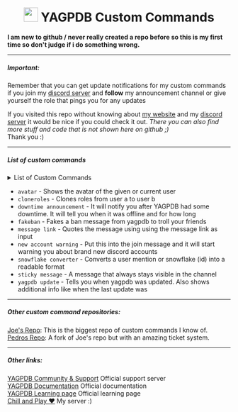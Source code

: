 #
<h1 align="center"><img src="https://yagpdb.xyz/static/img/logo_y.png" height=32px width=32px></img>&nbspYAGPDB Custom Commands</h1>

**I am new to github / never really created a repo before so this is my first time so don't judge if i do something wrong.**

---
##### Important:
Remember that you can get update notifications for my custom commands if you join my [discord server](/https://discord.gg/GRns3f) and __follow__ my announcement channel or give yourself the role that pings you for any updates  
  
If you visited this repo without knowing about [my website](https://www.thehdcraftergaming.tk/yagpdb) and my [discord server](/https://discord.gg/GRns3f) it would be nice if you could check it out. *There you can also find more stuff and code that is not shown here on github ;)*  
Thank you :)  

--- 
##### List of custom commands
<details>
<summary>List of Custom Commands</summary>

- [Database manupulation](https://github.com/TheHDCrafter/yagpdb-cc/tree/master/Crafter's%20db%20shit)
	- [Basic](https://github.com/TheHDCrafter/yagpdb-cc/tree/master/Crafter's%20db%20shit/basic)
		- `dball` - Shows all entries
		- `dbdel` - Deletes an entry
		- `dbget` - Gets an entry
		- `dbkey` - Shows all entries from a specified key
		- `dbset` - Sets the value of an entry
		- `dbuser` - Shows all entries from a specified user
	- [Map](https://github.com/TheHDCrafter/yagpdb-cc/tree/master/Crafter's%20db%20shit/map)
		- `dballmap` - 
		- `dbdelmap` - 
		- `dbgetmap` - 
		- `dbsetmap` - 
	- [Reset](https://github.com/TheHDCrafter/yagpdb-cc/tree/master/Crafter's%20db%20shit/reset)
		- `dbresetall` - Resets the entire database on the server
		- `dbresetkey` - Deletes all specified database keys
		- `dbresetuser` - Deletes all keys from a specified user

- [Moderation menu](https://github.com/TheHDCrafter/yagpdb-cc/tree/master/Moderation%20menu)
	- `reaction` - Reaction code that edits the embed on reaction
	- `setup` - Command that displays the pain page of the controllable embed

- [Templates](https://github.com/TheHDCrafter/yagpdb-cc/tree/master/Templates)
	- `bypass limit` - This template shows how you will be able to bypass the X uses per CC limits on some functions
	- `bypass limit example` - This code is an example that bypasses the execAdmin limit (5 per cc)
	- `rolecolor` - Outputs the role color of the highest role the current user has

</details>


+ `avatar` - Shows the avatar of the given or current user
+ `cloneroles` - Clones roles from user a to user b
+ `downtime announcement` - It will notify you after YAGPDB had some downtime. It will tell you when it was offline and for how long
+ `fakeban` - Fakes a ban message from yagpdb to troll your friends
+ `message link` - Quotes the message using using the message link as input
+ `new account warning` - Put this into the join message and it will start warning you about brand new discord accounts
+ `snowflake converter` - Converts a user mention or snowflake (id) into a readable format
+ `sticky message` - A message that always stays visible in the channel
+ `yagpdb update` - Tells you when yagpdb was updated. Also shows additional info like when the last update was

---
##### Other custom command repositories:
[Joe's Repo](https://github.com/yagpdb-cc/yagpdb-cc): This is the biggest repo of custom commands I know of.  
[Pedros Repo](https://github.com/Pedro-Pessoa/yagpdb-cc/tree/Tickets/tickets): A fork of Joe's repo but with an amazing ticket system.

---
##### Other links:
[YAGPDB Community & Support](https://discord.gg/4uY54rw) Official support server  
[YAGPDB Documentation](https://docs.yagpdb.xyz/reference/templates) Official documentation  
[YAGPDB Learning page](https://learn.yagpdb.xyz/) Official learning page  
[Chill and Play ❤](https://discord.gg/GRns3fg) My server :)  
